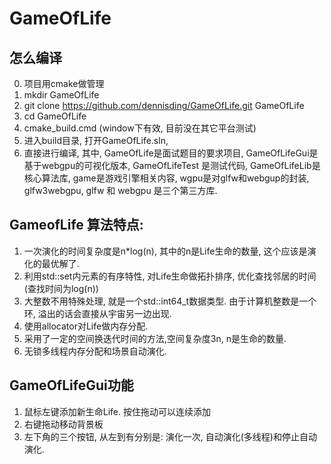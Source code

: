 # GameOfLife

## 怎么编译
0. 项目用cmake做管理
1. mkdir GameOfLife
2. git clone https://github.com/dennisding/GameOfLife.git GameOfLife
3. cd GameOfLife
4. cmake_build.cmd  (window下有效, 目前没在其它平台测试)
5. 进入build目录, 打开GameOfLife.sln, 
5. 直接进行编译, 其中, GameOfLife是面试题目的要求项目, GameOfLifeGui是基于webgpu的可视化版本, 
	GameOfLifeTest 是测试代码, 	GameOfLifeLib是核心算法库, game是游戏引擎相关内容, wgpu是对glfw和webgup的封装,
	glfw3webgpu, glfw 和 webgpu 是三个第三方库.

## GameofLife 算法特点:
1. 一次演化的时间复杂度是n*log(n), 其中的n是Life生命的数量, 这个应该是演化的最优解了.
2. 利用std::set内元素的有序特性, 对Life生命做拓扑排序, 优化查找邻居的时间(查找时间为log(n))
3. 大整数不用特殊处理, 就是一个std::int64_t数据类型. 由于计算机整数是一个环, 溢出的话会直接从宇宙另一边出现.
4. 使用allocator对Life做内存分配.
5. 采用了一定的空间换迭代时间的方法,空间复杂度3n, n是生命的数量.
6. 无锁多线程内存分配和场景自动演化.

## GameOfLifeGui功能
1. 鼠标左键添加新生命Life. 按住拖动可以连续添加
2. 右键拖动移动背景板
3. 左下角的三个按钮, 从左到有分别是: 演化一次, 自动演化(多线程)和停止自动演化.